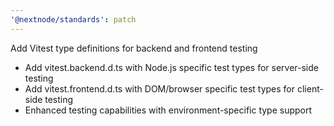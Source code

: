 ```yaml
---
'@nextnode/standards': patch
---
```


Add Vitest type definitions for backend and frontend testing

- Add vitest.backend.d.ts with Node.js specific test types for server-side testing
- Add vitest.frontend.d.ts with DOM/browser specific test types for client-side testing
- Enhanced testing capabilities with environment-specific type support
